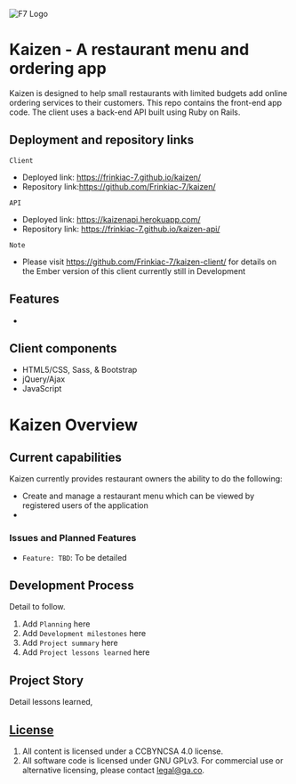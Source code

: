 ![F7 Logo](http://frinkiac-7.net/images/f7-pos.png "F7 logo")

# Kaizen - A restaurant menu and ordering app

Kaizen is designed to help small restaurants with limited budgets add online ordering services to their customers.  This repo contains the front-end app code.  The client uses a back-end API built using Ruby on Rails.

## Deployment and repository links
`Client`
- Deployed link:  https://frinkiac-7.github.io/kaizen/
- Repository link:https://github.com/Frinkiac-7/kaizen/

`API`
- Deployed link:  https://kaizenapi.herokuapp.com/
- Repository link: https://frinkiac-7.github.io/kaizen-api/

`Note`
- Please visit https://github.com/Frinkiac-7/kaizen-client/ for details on the Ember version of this client currently still in Development

## Features

-

## Client components

- HTML5/CSS, Sass, & Bootstrap
- jQuery/Ajax
- JavaScript

# Kaizen Overview

## Current capabilities
Kaizen currently provides restaurant owners the ability to do the following:
- Create and manage a restaurant menu which can be viewed by registered users of the application
- 

### Issues and Planned Features

- `Feature: TBD`: To be detailed

## Development Process

Detail to follow.

1) Add `Planning` here
2) Add `Development milestones` here
3) Add `Project summary` here
4) Add `Project lessons learned` here

## Project Story

Detail lessons learned,

## [License](LICENSE)

1.  All content is licensed under a CC­BY­NC­SA 4.0 license.
1.  All software code is licensed under GNU GPLv3. For commercial use or
    alternative licensing, please contact legal@ga.co.
